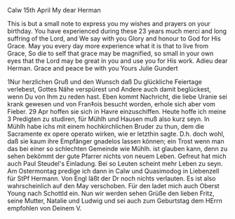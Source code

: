  Calw 15th April
My dear Herman

This is but a small note to express you my wishes and prayers on your birthday. You have experienced during these 23 years much merci and long suffring of the Lord, and We say with you Glory and honour to God for His Grace. May you every day more experience what it is that to live from Grace, So die to self that grace may be magnified, so small in your own eyes that the Lord may be great in you and use you for His work. 
Adieu dear Herman. Grace and peace be with you
 Yours Julie Gundert


1Nur herzlichen Gruß und den Wunsch daß Du glückliche Feiertage verlebest, Gottes Nähe verspürest und Andere auch damit beglückest, wenn Du von Ihm zu reden hast. Eben kommt Nachricht, die liebe Uranie sei krank gewesen und von Fran‡ois besucht worden, erhole sich aber vom Fieber. 29 Apr hoffen sie sich in Havre einzuschiffen. Heute hoffe ich meine 3 Predigten zu studiren, für Mühlh und Hausen muß also kurz seyn. In Mühlh habe ichs mit einem hochkirchlichen Bruder zu thun, dem die Sacramente ex opere operato wirken, wie er letzthin sagte. D.h. doch wohl, daß sie kaum ihre Empfänger gnadelos lassen können; ein Trost wenn man das bei einer so schlechten Gemeinde wie Mühlh. ist glauben kann, denn zu sehen bekömmt der gute Pfarrer nichts von neuem Leben. Gefreut hat mich auch Paul Steudel's Einladung. Bei so Leuten scheint mehr Leben zu seyn. Am Ostermontag predige ich dann in Calw und Quasimodog in Liebenzell für StPf Hermann. Von Engl läßt der Dr noch nichts verlauten. Es ist also wahrscheinlich auf den May verschoben. Für den ladet mich auch Oberst Young nach Schottld ein. Nun wir werden sehen Grüße den lieben Fritz, seine Mutter, Natalie und Ludwig und sei auch zum Geburtstag dem HErrn empfohlen
 von Deinem V.
